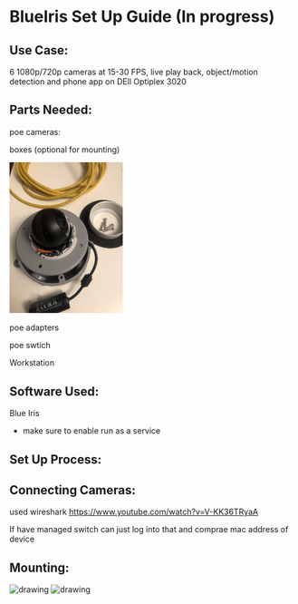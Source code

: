 # BlueIris Set Up Guide (In progress)

## Use Case:
6 1080p/720p cameras at 15-30 FPS, live play back, object/motion detection and phone app on DEll Optiplex 3020


## Parts Needed:

poe cameras:

boxes (optional for mounting)

<img src="https://github.com/tarasermolenko/BlueIrisSetUpGuide/blob/main/camera.jpeg" alt="drawing" width="200"/>

poe adapters 

poe swtich

Workstation


## Software Used:

Blue Iris
- make sure to enable run as a service


## Set Up Process:



## Connecting Cameras:

used wireshark
https://www.youtube.com/watch?v=V-KK36TRyaA

If have managed switch can just log into that and comprae mac address of device


## Mounting:
<img src="https://github.com/tarasermolenko/BlueIrisSetUpGuide/blob/main/CamExample1.JPG.jpeg" alt="drawing" width="200"/>

<img src="https://github.com/tarasermolenko/BlueIrisSetUpGuide/blob/main/CamExample2.JPG.jpeg" alt="drawing" width="200"/>
